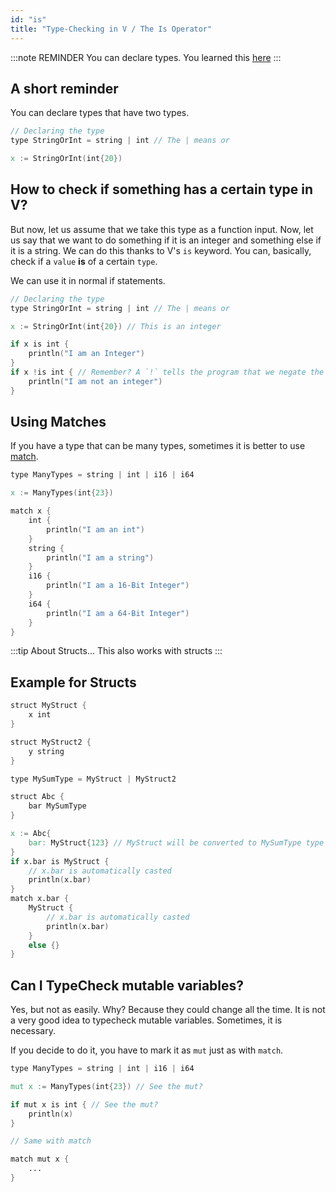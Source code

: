 ```yaml
---
id: "is"
title: "Type-Checking in V / The Is Operator"
---
```

:::note REMINDER
You can declare types. You learned this [here](../complex_types/types)
:::

## A short reminder

You can declare types that have two types.

```v
// Declaring the type
type StringOrInt = string | int // The | means or

x := StringOrInt(int{20})
```

## How to check if something has a certain type in V?

But now, let us assume that we take this type as a function input. Now, let us say that we want to do something if it is
an integer and something else if it is a string. We can do this thanks to V's `is` keyword. You can, basically, check if a `value` **is** of a certain `type`.

We can use it in normal if statements.

```v
// Declaring the type
type StringOrInt = string | int // The | means or

x := StringOrInt(int{20}) // This is an integer

if x is int {
    println("I am an Integer")
}
if x !is int { // Remember? A `!` tells the program that we negate the statement
    println("I am not an integer")
}
```

## Using Matches

If you have a type that can be many types, sometimes it is better to use [match](match).

```v
type ManyTypes = string | int | i16 | i64

x := ManyTypes(int{23})

match x {
    int {
        println("I am an int")
    }
    string {
        println("I am a string")
    }
    i16 {
        println("I am a 16-Bit Integer")
    }
    i64 {
        println("I am a 64-Bit Integer")
    }
}

```

:::tip About Structs...
This also works with structs
:::

## Example for Structs

```v
struct MyStruct {
	x int
}

struct MyStruct2 {
	y string
}

type MySumType = MyStruct | MyStruct2

struct Abc {
	bar MySumType
}

x := Abc{
	bar: MyStruct{123} // MyStruct will be converted to MySumType type automatically
}
if x.bar is MyStruct {
	// x.bar is automatically casted
	println(x.bar)
}
match x.bar {
	MyStruct {
		// x.bar is automatically casted
		println(x.bar)
	}
	else {}
}
```

## Can I TypeCheck mutable variables?

Yes, but not as easily. Why? Because they could change all the time. It is not a very good idea to typecheck mutable variables.
Sometimes, it is necessary.

If you decide to do it, you have to mark it as `mut` just as with `match`.

```v
type ManyTypes = string | int | i16 | i64

mut x := ManyTypes(int{23}) // See the mut?

if mut x is int { // See the mut?
    println(x)
}

// Same with match

match mut x {
    ...
}
```